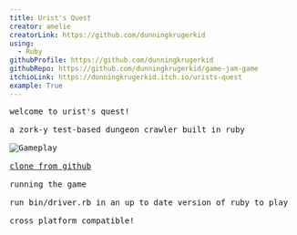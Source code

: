 ```yaml
---
title: Urist's Quest
creator: amelie
creatorLink: https://github.com/dunningkrugerkid
using:
  - Ruby
githubProfile: https://github.com/dunningkrugerkid
githubRepo: https://github.com/dunningkrugerkid/game-jam-game
itchioLink: https://dunningkrugerkid.itch.io/urists-quest
example: True
---
```

<pre>welcome to urist's quest!

a zork-y test-based dungeon crawler built in ruby

<img alt="Gameplay" src="/assets/submissions/urists-quest/gameplay.jpg" />

<a href="https://github.com/dunningkrugerkid/game-jam-game">clone from github</a>

running the game

run bin/driver.rb in an up to date version of ruby to play

cross platform compatible!
</pre>
